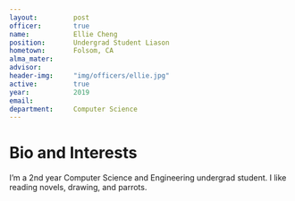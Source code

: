```yaml
---
layout:     	post
officer: 		true
name:      		Ellie Cheng
position: 		Undergrad Student Liason
hometown: 		Folsom, CA
alma_mater: 	
advisor: 		
header-img: 	"img/officers/ellie.jpg"
active: 		true
year:  			2019
email: 			
department: 	Computer Science
---
```


# Bio and Interests
I’m a 2nd year Computer Science and Engineering undergrad student. I like reading novels, drawing, and parrots.

